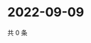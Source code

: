# 2022-09-09

共 0 条

<!-- BEGIN WEIBO -->
<!-- 最后更新时间 Fri Sep 09 2022 13:04:10 GMT+0800 (China Standard Time) -->

<!-- END WEIBO -->
